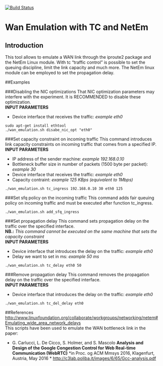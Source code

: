 [![Build Status](https://travis-ci.org/webrtc/apprtc.svg?branch=master)](https://travis-ci.org/webrtc/apprtc)

# Wan Emulation with TC and NetEm

## Introduction

This tool allows to emulate a WAN link through the iproute2 package and the NetEm
Linux module. With tc “traffic control” is possible to set the queuing discipline,
limit the link capacity and much more. The NetEm linux module
can be employed to set the propagation delay.

##Examples

###Disabling the NIC optimizations 
That NIC optimization parameters may interfere with the experiment. It is RECOMMENDED to disable these optimization.<br />
 **INPUT PARAMETERS** <br />
-  Device interface that receives the traffic: *example eth0*

```
sudo apt-get install ethtool
./wan_emulation.sh disabe_nic_opt "eth0"
```

###Set capacity constraint on incoming traffic
This command introduces link capacity constraints on incoming traffic that comes from a specified IP.<br />
**INPUT PARAMETERS**<br />
-  IP address of the sender machine: *example 192.168.0.10*<br />
-  Bottleneck buffer size in number of packets (1500 byte per packet): *example 30*<br />
-  Device interface that receives the traffic: *example eth0*<br />
-  Capacity contraint: *example 125 KBps (equivalent to 1Mbps)*<br />

```
./wan_emulation.sh tc_ingress 192.168.0.10 30 eth0 125
```

###Set sfq policy on the incoming traffic
This command adds fair queuing policy on incoming traffic and must be executed after function tc_ingress.<br />
```
./wan_emulation.sh add_sfq_ingress
```

###Set propagation delay 
This command sets propagation delay on the traffic over the specified interface.<br />
**NB.:** *This command cannot be executed on the same machine that sets the capacity constraint*<br />
**INPUT PARAMETERS**<br />
- Device interface that introduces the delay on the traffic: *example eth0*<br />
- Delay we want to set in ms: *example 50 ms*<br />

```
./wan_emulation.sh tc_delay eth0 50
```

###Remove propagation delay 
This command removes the propagation delay on the traffic over the specified interface.<br />
**INPUT PARAMETERS**<br />
- Device interface that introduces the delay on the traffic: *example eth0*<br />

```
./wan_emulation.sh tc_del_delay eth0 
```

##References
http://www.linuxfoundation.org/collaborate/workgroups/networking/netem#Emulating_wide_area_network_delays <br />
This scripts have been used to emulate the WAN bottleneck link in the paper:
- G. Carlucci, L. De Cicco, S. Holmer, and S. Mascolo **Analysis and Design of the Google Congestion Control for Web Real-time Communication (WebRTC)** *in Proc. og ACM Mmsys 2016, Klagenfurt, Austria, May 2016 * http://c3lab.poliba.it/images/6/65/Gcc-analysis.pdf
